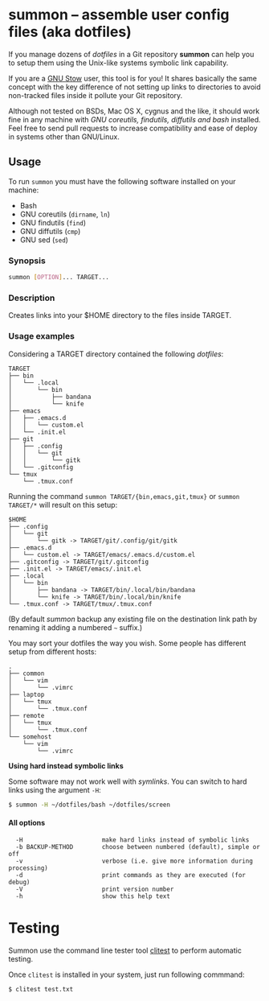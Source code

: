 # summon &ndash; assemble user config files (aka dotfiles)

If you manage dozens of *dotfiles* in a Git repository **summon** can help you
to setup them using the Unix-like systems symbolic link capability.

If you are a [GNU Stow](https://www.gnu.org/software/stow/) user, this tool is
for you! It shares basically the same concept with the key difference of not
setting up links to directories to avoid non-tracked files inside it pollute
your Git repository.

Although not tested on BSDs, Mac OS X, cygnus and the like, it should work fine
in any machine with *GNU coreutils, findutils, diffutils and bash*
installed. Feel free to send pull requests to increase compatibility and ease of
deploy in systems other than GNU/Linux.

## Usage

To run `summon` you must have the following software installed on your machine:

  - Bash
  - GNU coreutils (`dirname`, `ln`)
  - GNU findutils (`find`)
  - GNU diffutils (`cmp`)
  - GNU sed (`sed`)

### Synopsis

```sh
summon [OPTION]... TARGET...
```

### Description

Creates links into your $HOME directory to the files inside TARGET.

### Usage examples

Considering a TARGET directory contained the following *dotfiles*:

```
TARGET
├── bin
│   └── .local
│       └── bin
│           ├── bandana
│           └── knife
├── emacs
│   ├── .emacs.d
│   │   └── custom.el
│   └── .init.el
├── git
│   ├── .config
│   │   └── git
│   │       └── gitk
│   └── .gitconfig
└── tmux
    └── .tmux.conf
```

Running the command `summon TARGET/{bin,emacs,git,tmux}` or `summon TARGET/*`
will result on this setup:

```
$HOME
├── .config
│   └── git
│       └── gitk -> TARGET/git/.config/git/gitk
├── .emacs.d
│   └── custom.el -> TARGET/emacs/.emacs.d/custom.el
├── .gitconfig -> TARGET/git/.gitconfig
├── .init.el -> TARGET/emacs/.init.el
├── .local
│   └── bin
│       ├── bandana -> TARGET/bin/.local/bin/bandana
│       └── knife -> TARGET/bin/.local/bin/knife
└── .tmux.conf -> TARGET/tmux/.tmux.conf
 ```

(By default *summon* backup any existing file on the destination link path by
renaming it adding a numbered `~` suffix.)


You may sort your dotfiles the way you wish. Some people has different setup
from different hosts:

```
.
├── common
│   └── vim
│       └── .vimrc
├── laptop
│   └── tmux
│       └── .tmux.conf
├── remote
│   └── tmux
│       └── .tmux.conf
└── somehost
    └── vim
        └── .vimrc
```

**Using hard instead symbolic links**

Some software may not work well with *symlinks*. You can switch to hard links
using the argument `-H`:

```sh
$ summon -H ~/dotfiles/bash ~/dotfiles/screen
```

#### All options

```
  -H                      make hard links instead of symbolic links
  -b BACKUP-METHOD        choose between numbered (default), simple or off
  -v                      verbose (i.e. give more information during processing)
  -d                      print commands as they are executed (for debug)
  -V                      print version number
  -h                      show this help text
```

# Testing

Summon use the command line tester tool
[clitest](https://github.com/aureliojargas/clitest) to perform automatic
testing.

Once `clitest` is installed in your system, just run following
commmand:

```sh
$ clitest test.txt
```
